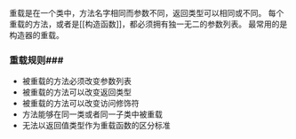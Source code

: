 重载是在一个类中，方法名字相同而参数不同，返回类型可以相同或不同。
每个重载的方法，或者是[[构造函数]]，都必须拥有独一无二的参数列表。
最常用的是构造器的重载。

### 重载规则###

 - 被重载的方法必须改变参数列表
 - 被重载的方法可以改变返回类型
 - 被重载的方法可以改变访问修饰符
 - 方法能够在同一类或者同一子类中被重载
 - 无法以返回值类型作为重载函数的区分标准